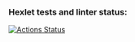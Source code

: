### Hexlet tests and linter status:
[![Actions Status](https://github.com/Marina093/frontend-project-44/workflows/hexlet-check/badge.svg)](https://github.com/Marina093/frontend-project-44/actions)